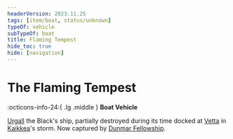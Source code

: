 ```yaml
---
headerVersion: 2023.11.25
tags: [item/boat, status/unknown]
typeOf: vehicle
subTypeOf: boat
title: Flaming Tempest
hide_toc: true
hide: [navigation]
---
```

# The Flaming Tempest
:octicons-info-24:{ .lg .middle } **Boat Vehicle**  

[Urgall](<../../people/skaer/urgall-the-black.md>) the Black's ship, partially destroyed during its time docked at [Vetta](<../../gazetteer/western-green-sea/skaerhem/vetta.md>) in [Kaikkea](<../../cosmology/gods/incorporeal-gods/kaikkea.md>)'s storm. Now captured by [Dunmar Fellowship](<../../people/pcs/dunmar-fellowship/dunmar-fellowship.md>). 